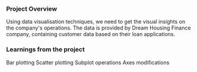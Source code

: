 ### Project Overview

 Using data visualisation techniques, we need to get the visual insights on the company's operations. The data is provided by Dream Housing Finance company, containing customer data based on their loan applications.


### Learnings from the project

 Bar plotting
Scatter plotting
Subplot operations
Axes modifications


